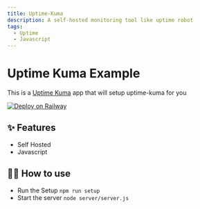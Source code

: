 ```yaml
---
title: Uptime-Kuma
description: A self-hosted monitoring tool like uptime robot
tags:
  - Uptime
  - Javascript
---
```


# Uptime Kuma Example

This is a [Uptime Kuma](https://flask.palletsprojects.com/en/1.1.x/) app that will setup uptime-kuma for you

[![Deploy on Railway](https://railway.app/button.svg)](https://railway.app/new?template=https%3A%2F%2Fgithub.com%2Frailwayapp%2Fexamples%2Ftree%2Fmaster%2Fexamples%2Fflask)

## ✨ Features

- Self Hosted
- Javascript

## 💁‍♀️ How to use

- Run the Setup `npm run setup`
- Start the server  `node server/server.js`